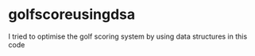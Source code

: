 # golfscoreusingdsa
I tried to optimise the golf scoring system by using data structures in this code

